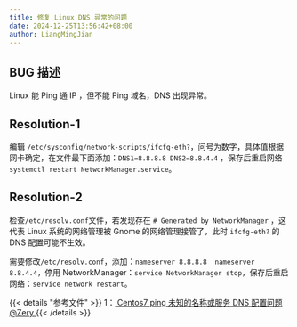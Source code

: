 ```yaml
---
title: 修复 Linux DNS 异常的问题
date: 2024-12-25T13:56:42+08:00
author: LiangMingJian
---
```


## BUG 描述

Linux 能 Ping 通 IP ，但不能 Ping 域名，DNS 出现异常。

## Resolution-1

编辑 `/etc/sysconfig/network-scripts/ifcfg-eth?`，问号为数字，具体值根据网卡确定，在文件最下面添加：`DNS1=8.8.8.8 DNS2=8.8.4.4` ，保存后重启网络`systemctl restart NetworkManager.service`。

## Resolution-2

检查`/etc/resolv.conf`文件，若发现存在 `# Generated by NetworkManager` ，这代表 Linux 系统的网络管理被 Gnome 的网络管理接管了，此时 `ifcfg-eth?` 的 DNS 配置可能不生效。

需要修改`/etc/resolv.conf`，添加：`nameserver 8.8.8.8  nameserver 8.8.4.4`，停用 NetworkManager：`service NetworkManager stop`，保存后重启网络：`service network restart`。

{{< details "参考文件" >}} 
1：[ Centos7 ping 未知的名称或服务 DNS 配置问题 @Zery ](https://www.cnblogs.com/zery/p/7486771.html)
{{< /details >}}